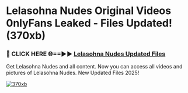 # Lelasohna Nudes Original Videos 0nlyFans Leaked - Files Updated! (370xb)

<h3>🔴 CLICK HERE 🌐==►► <a href="https://tinyurl.com/yrmya6cz" rel="nofollow">Lelasohna Nudes Updated Files</a></h3>

Get Lelasohna Nudes and all content. Now you can access all videos and pictures of Lelasohna Nudes. New Updated Files 2025!

[![370xb](https://i.imgur.com/FMdXYCs.gif)](https://tinyurl.com/yrmya6cz)
